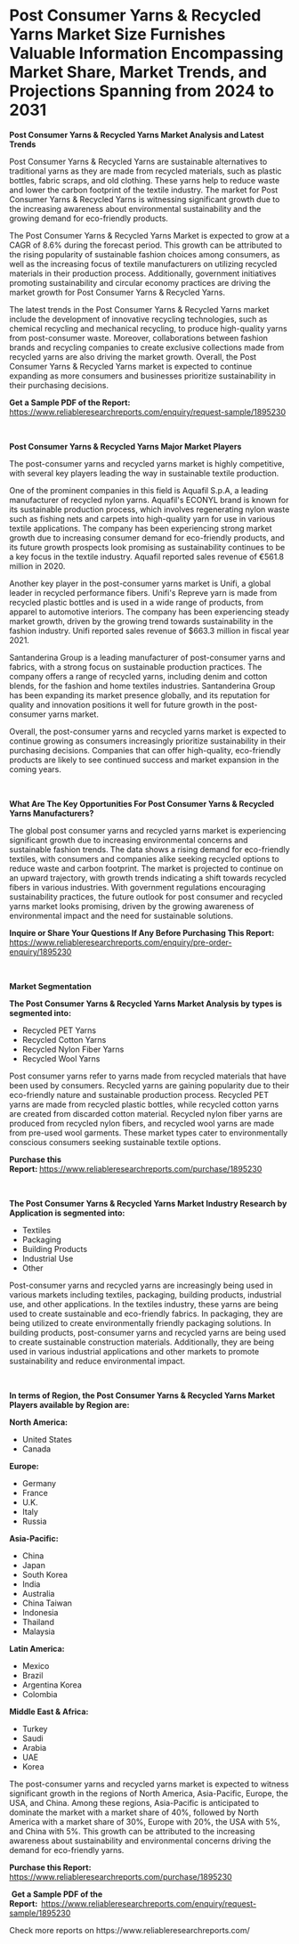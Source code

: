 <p><h1>Post Consumer Yarns & Recycled Yarns Market Size Furnishes Valuable Information Encompassing Market Share, Market Trends, and Projections Spanning from 2024 to 2031</h1></p><p><strong>Post Consumer Yarns & Recycled Yarns Market Analysis and Latest Trends</strong></p>
<p><p>Post Consumer Yarns & Recycled Yarns are sustainable alternatives to traditional yarns as they are made from recycled materials, such as plastic bottles, fabric scraps, and old clothing. These yarns help to reduce waste and lower the carbon footprint of the textile industry. The market for Post Consumer Yarns & Recycled Yarns is witnessing significant growth due to the increasing awareness about environmental sustainability and the growing demand for eco-friendly products.</p><p>The Post Consumer Yarns & Recycled Yarns Market is expected to grow at a CAGR of 8.6% during the forecast period. This growth can be attributed to the rising popularity of sustainable fashion choices among consumers, as well as the increasing focus of textile manufacturers on utilizing recycled materials in their production process. Additionally, government initiatives promoting sustainability and circular economy practices are driving the market growth for Post Consumer Yarns & Recycled Yarns.</p><p>The latest trends in the Post Consumer Yarns & Recycled Yarns market include the development of innovative recycling technologies, such as chemical recycling and mechanical recycling, to produce high-quality yarns from post-consumer waste. Moreover, collaborations between fashion brands and recycling companies to create exclusive collections made from recycled yarns are also driving the market growth. Overall, the Post Consumer Yarns & Recycled Yarns market is expected to continue expanding as more consumers and businesses prioritize sustainability in their purchasing decisions.</p></p>
<p><strong>Get a Sample PDF of the Report:&nbsp;</strong> <a href="https://www.reliableresearchreports.com/enquiry/request-sample/1895230">https://www.reliableresearchreports.com/enquiry/request-sample/1895230</a></p>
<p>&nbsp;</p>
<p><strong>Post Consumer Yarns & Recycled Yarns Major Market Players</strong></p>
<p><p>The post-consumer yarns and recycled yarns market is highly competitive, with several key players leading the way in sustainable textile production. </p><p>One of the prominent companies in this field is Aquafil S.p.A, a leading manufacturer of recycled nylon yarns. Aquafil's ECONYL brand is known for its sustainable production process, which involves regenerating nylon waste such as fishing nets and carpets into high-quality yarn for use in various textile applications. The company has been experiencing strong market growth due to increasing consumer demand for eco-friendly products, and its future growth prospects look promising as sustainability continues to be a key focus in the textile industry. Aquafil reported sales revenue of €561.8 million in 2020.</p><p>Another key player in the post-consumer yarns market is Unifi, a global leader in recycled performance fibers. Unifi's Repreve yarn is made from recycled plastic bottles and is used in a wide range of products, from apparel to automotive interiors. The company has been experiencing steady market growth, driven by the growing trend towards sustainability in the fashion industry. Unifi reported sales revenue of $663.3 million in fiscal year 2021.</p><p>Santanderina Group is a leading manufacturer of post-consumer yarns and fabrics, with a strong focus on sustainable production practices. The company offers a range of recycled yarns, including denim and cotton blends, for the fashion and home textiles industries. Santanderina Group has been expanding its market presence globally, and its reputation for quality and innovation positions it well for future growth in the post-consumer yarns market. </p><p>Overall, the post-consumer yarns and recycled yarns market is expected to continue growing as consumers increasingly prioritize sustainability in their purchasing decisions. Companies that can offer high-quality, eco-friendly products are likely to see continued success and market expansion in the coming years.</p></p>
<p>&nbsp;</p>
<p><strong>What Are The Key Opportunities For Post Consumer Yarns & Recycled Yarns Manufacturers?</strong></p>
<p><p>The global post consumer yarns and recycled yarns market is experiencing significant growth due to increasing environmental concerns and sustainable fashion trends. The data shows a rising demand for eco-friendly textiles, with consumers and companies alike seeking recycled options to reduce waste and carbon footprint. The market is projected to continue on an upward trajectory, with growth trends indicating a shift towards recycled fibers in various industries. With government regulations encouraging sustainability practices, the future outlook for post consumer and recycled yarns market looks promising, driven by the growing awareness of environmental impact and the need for sustainable solutions.</p></p>
<p><strong>Inquire or Share Your Questions If Any Before Purchasing This Report:</strong> <a href="https://www.reliableresearchreports.com/enquiry/pre-order-enquiry/1895230">https://www.reliableresearchreports.com/enquiry/pre-order-enquiry/1895230</a></p>
<p>&nbsp;</p>
<p><strong>Market Segmentation</strong></p>
<p><strong>The Post Consumer Yarns & Recycled Yarns Market Analysis by types is segmented into:</strong></p>
<p><ul><li>Recycled PET Yarns</li><li>Recycled Cotton Yarns</li><li>Recycled Nylon Fiber Yarns</li><li>Recycled Wool Yarns</li></ul></p>
<p><p>Post consumer yarns refer to yarns made from recycled materials that have been used by consumers. Recycled yarns are gaining popularity due to their eco-friendly nature and sustainable production process. Recycled PET yarns are made from recycled plastic bottles, while recycled cotton yarns are created from discarded cotton material. Recycled nylon fiber yarns are produced from recycled nylon fibers, and recycled wool yarns are made from pre-used wool garments. These market types cater to environmentally conscious consumers seeking sustainable textile options.</p></p>
<p><strong>Purchase this Report:&nbsp;</strong><a href="https://www.reliableresearchreports.com/purchase/1895230">https://www.reliableresearchreports.com/purchase/1895230</a></p>
<p>&nbsp;</p>
<p><strong>The Post Consumer Yarns & Recycled Yarns Market Industry Research by Application is segmented into:</strong></p>
<p><ul><li>Textiles</li><li>Packaging</li><li>Building Products</li><li>Industrial Use</li><li>Other</li></ul></p>
<p><p>Post-consumer yarns and recycled yarns are increasingly being used in various markets including textiles, packaging, building products, industrial use, and other applications. In the textiles industry, these yarns are being used to create sustainable and eco-friendly fabrics. In packaging, they are being utilized to create environmentally friendly packaging solutions. In building products, post-consumer yarns and recycled yarns are being used to create sustainable construction materials. Additionally, they are being used in various industrial applications and other markets to promote sustainability and reduce environmental impact.</p></p>
<p>&nbsp;</p>
<p><strong>In terms of Region, the Post Consumer Yarns & Recycled Yarns Market Players available by Region are:</strong></p>
<p>
    <p> <strong> North America: </strong>
        <ul>
            <li>United States</li>
            <li>Canada</li>
        </ul>
        </p> 
    <p> <strong> Europe: </strong>
        <ul>
            <li>Germany</li>
            <li>France</li>
            <li>U.K.</li>
            <li>Italy</li>
            <li>Russia</li>
        </ul>
        </p> 
    <p> <strong> Asia-Pacific: </strong>
        <ul>
            <li>China</li>
            <li>Japan</li>
            <li>South Korea</li>
            <li>India</li>
            <li>Australia</li>
            <li>China Taiwan</li>
            <li>Indonesia</li>
            <li>Thailand</li>
            <li>Malaysia</li>
        </ul>
        </p> 
    <p> <strong> Latin America: </strong>
        <ul>
            <li>Mexico</li>
            <li>Brazil</li>
            <li>Argentina Korea</li>
            <li>Colombia</li>
        </ul>
        </p> 
    <p> <strong> Middle East & Africa: </strong>
        <ul>
            <li>Turkey</li>
            <li>Saudi</li>
            <li>Arabia</li>
            <li>UAE</li>
            <li>Korea</li>
        </ul>
    </p>
    </p>
<p><p>The post-consumer yarns and recycled yarns market is expected to witness significant growth in the regions of North America, Asia-Pacific, Europe, the USA, and China. Among these regions, Asia-Pacific is anticipated to dominate the market with a market share of 40%, followed by North America with a market share of 30%, Europe with 20%, the USA with 5%, and China with 5%. This growth can be attributed to the increasing awareness about sustainability and environmental concerns driving the demand for eco-friendly yarns.</p></p>
<p><strong>Purchase this Report: </strong><a href="https://www.reliableresearchreports.com/purchase/1895230">https://www.reliableresearchreports.com/purchase/1895230</a></p>
<p>&nbsp;<strong>Get a Sample PDF of the Report:&nbsp;&nbsp;</strong><a href="https://www.reliableresearchreports.com/enquiry/request-sample/1895230">https://www.reliableresearchreports.com/enquiry/request-sample/1895230</a></p>
<p><strong></strong></p>
<p>Check more reports on https://www.reliableresearchreports.com/</p>